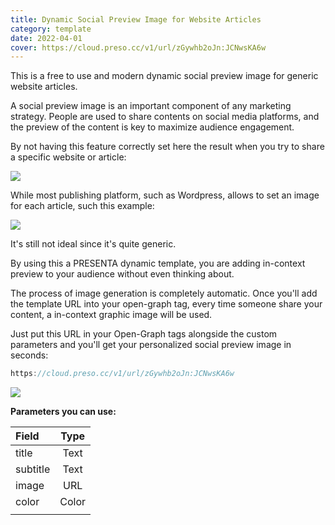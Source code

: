 ```yaml
---
title: Dynamic Social Preview Image for Website Articles
category: template
date: 2022-04-01
cover: https://cloud.preso.cc/v1/url/zGywhb2oJn:JCNwsKA6w
---
```


This is a free to use and modern dynamic social preview image for generic website articles.

A social preview image is an important component of any marketing strategy. People are used to share contents on social media platforms, and the preview of the content is key to maximize audience engagement.

By not having this feature correctly set here the result when you try to share a specific website or article:

![](../blog/covers/apple-og.png)

While most publishing platform, such as Wordpress, allows to set an image for each article, such this example:

![](../blog/covers/tc-og.png)

It's still not ideal since it's quite generic.

By using this a PRESENTA dynamic template, you are adding in-context preview to your audience without even thinking about.

The process of image generation is completely automatic.
Once you'll add the template URL into your open-graph tag, every time someone share your content, a in-context graphic image will be used.

Just put this URL in your Open-Graph tags alongside the custom parameters and you'll get your personalized social preview image in seconds:

```js
https://cloud.preso.cc/v1/url/zGywhb2oJn:JCNwsKA6w
```



![](https://cloud.preso.cc/v1/url/zGywhb2oJn:JCNwsKA6w)



**Parameters you can use:**

| Field    | Type  |
| :------- | :---: |
| title    | Text  |
| subtitle | Text  |
| image    |  URL  |
| color    | Color |
|          |       |
